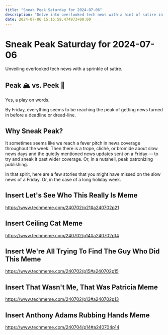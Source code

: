 ```yaml
---
title: "Sneak Peak Saturday for 2024-07-06"
description: "Delve into overlooked tech news with a hint of satire in the latest edition."
date: 2024-07-06 15:16:59.474973+00:00
---
```


<!-- buttondown-editor-mode: plaintext --><h1 style="text-align: start">Sneak Peak Saturday for 2024-07-06</h1><p style="text-align: start">Unveiling overlooked tech news with a sprinkle of satire.</p><h2 style="text-align: start">Peak 🏔️ vs. Peek 👀</h2><p style="text-align: start">Yes, a play on words.</p><p style="text-align: start">By Friday, everything seems to be reaching the peak of getting news turned in before a deadline or dread-line.</p><h2 style="text-align: start">Why Sneak Peak?</h2><p style="text-align: start">It sometimes seems like we reach a fever pitch in news coverage throughout the week. Then there is a trope, cliché, or bromide about slow news days and the quietly mentioned news updates sent on a Friday — to try and sneak it past wider coverage. Or, in a nutshell, peak patronizing publishing.</p><p style="text-align: start">In that spirit, here are a few stories that you might have missed on the slow news of a Friday. Or, in the case of a long holiday week.</p><h2>Insert Let's See Who This Really Is Meme</h2><p><a target="_blank" rel="noopener noreferrer nofollow" href="https://www.techmeme.com/240702/p21#a240702p21">https://www.techmeme.com/240702/p21#a240702p21</a></p><h2>Insert Ceiling Cat Meme</h2><p><a target="_blank" rel="noopener noreferrer nofollow" href="https://www.techmeme.com/240702/p14#a240702p14">https://www.techmeme.com/240702/p14#a240702p14</a></p><h2>Insert We're All Trying To Find The Guy Who Did This Meme</h2><p><a target="_blank" rel="noopener noreferrer nofollow" href="https://www.techmeme.com/240702/p15#a240702p15">https://www.techmeme.com/240702/p15#a240702p15</a></p><h2>Insert That Wasn't Me, That Was Patricia Meme</h2><p><a target="_blank" rel="noopener noreferrer nofollow" href="https://www.techmeme.com/240702/p13#a240702p13">https://www.techmeme.com/240702/p13#a240702p13</a></p><h2>Insert Anthony Adams Rubbing Hands Meme</h2><p><a target="_blank" rel="noopener noreferrer nofollow" href="https://www.techmeme.com/240704/p14#a240704p14">https://www.techmeme.com/240704/p14#a240704p14</a></p><p></p><p></p><ol class="footnotes"></ol>